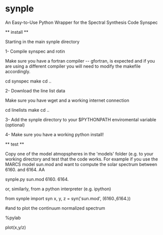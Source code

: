 # synple

An Easy-to-Use Python Wrapper for the Spectral Synthesis Code Synspec

** install **

Starting in the main synple directory

1- Compile synspec and rotin

 Make sure you have a fortran compiler -- gfortran, is expected and
 if you are using a different compiler you will need to modify the
 makefile accordingly.

 cd synspec
 make
 cd ..
 
2- Download the line list data

 Make sure you have wget and a working internet connection

 cd linelists
 make
 cd ..
 
3- Add the synple directory to your $PYTHONPATH enviromental variable (optional)

4- Make sure you have a working python install!

 
** test **

 Copy one of the model atmopspheres in the 'models' folder (e.g. to your working
 directory and test that the code works. For example if you use the MARCS model
 sun.mod and want to compute the solar spectrum between 6160. and 6164. AA 
 
   synple.py sun.mod 6160. 6164.
 
 or, similarly, from a python interpreter (e.g. ipython)
 
   from synple import syn
   x, y, z = syn('sun.mod', (6160.,6164.))

   #and to plot the continuum normalized spectrum

   %pylab

   plot(x,y/z)
